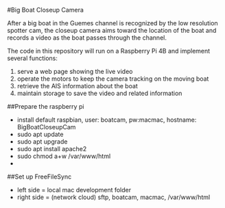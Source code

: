 #Big Boat Closeup Camera

After a big boat in the Guemes channel is recognized by the low resolution spotter cam, the
closeup camera aims toward the location of the boat and records a video as the boat passes
through the channel.

The code in this repository will run on a Raspberry Pi 4B and implement several functions:
1) serve a web page showing the live video
2) operate the motors to keep the camera tracking on the moving boat
3) retrieve the AIS information about the boat
4) maintain storage to save the video and related information

##Prepare the raspberry pi
- install default raspbian, user: boatcam, pw:macmac, hostname: BigBoatCloseupCam
- sudo apt update
- sudo apt upgrade
- sudo apt install apache2
- sudo chmod a+w /var/www/html
- 

##Set up FreeFileSync
- left side = local mac development folder
- right side = (network cloud) sftp, boatcam, macmac, /var/www/html
